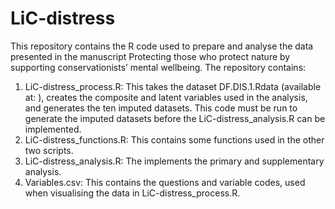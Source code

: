 # LiC-distress
 
This repository contains the R code used to prepare and analyse the data presented in the manuscript Protecting those who protect nature by supporting conservationists’ mental wellbeing. The repository contains: 

1. LiC-distress_process.R: This takes the dataset DF.DIS.1.Rdata (available at: ), creates the composite and latent variables used in the analysis, and generates the ten imputed datasets. This code must be run to generate the imputed datasets before the LiC-distress_analysis.R can be implemented. 
2. LiC-distress_functions.R: This contains some functions used in the other two scripts. 
3. LiC-distress_analysis.R: The implements the primary and supplementary analysis. 
4. Variables.csv: This contains the questions and variable codes, used when visualising the data in LiC-distress_process.R. 
